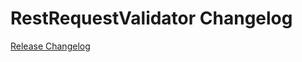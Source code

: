 # RestRequestValidator Changelog

[Release Changelog](https://github.com/spryker/rest-request-validator/releases)
